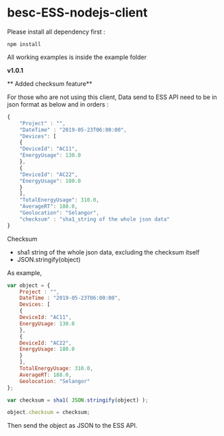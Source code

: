 # besc-ESS-nodejs-client

Please install all dependency first :
```
npm install
```

All working examples is inside the example folder

**v1.0.1**

** Added checksum feature**

For those who are not using this client, Data send to ESS API need to be in json format as below and in orders :
```js
{
    "Project" : "",
    "DateTime" : "2019-05-23T06:00:00",
    "Devices": [ 
    { 
 	"DeviceId": "AC11", 
	"EnergyUsage": 130.0 
    },
    {
	"DeviceId": "AC22", 
	"EnergyUsage": 180.0 
    }
    ], 
    "TotalEnergyUsage": 310.0, 
    "AverageRT": 188.0, 
    "Geolocation": "Selangor",
    "checksum" : "sha1_string of the whole json data"
}
```
Checksum
- sha1 string of the whole json data, excluding the checksum itself
- JSON.stringify(object)

As example,
```js
var object = {
    Project : "",
    DateTime : "2019-05-23T06:00:00",
    Devices: [ 
    { 
	DeviceId: "AC11", 
	EnergyUsage: 130.0 
    },
    {
	DeviceId: "AC22", 
	EnergyUsage: 180.0 
    }
    ], 
    TotalEnergyUsage: 310.0, 
    AverageRT: 188.0, 
    Geolocation: "Selangor"
};

var checksum = sha1( JSON.stringify(object) );

object.checksum = checksum;
```
Then send the object as JSON to the ESS API.


